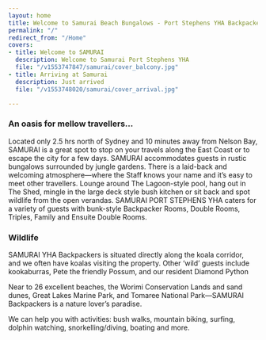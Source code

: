 ```yaml
---
layout: home
title: Welcome to Samurai Beach Bungalows - Port Stephens YHA Backpackers
permalink: "/"
redirect_from: "/Home"
covers:
- title: Welcome to SAMURAI
  description: Welcome to Samurai Port Stephens YHA
  file: "/v1553747847/samurai/cover_balcony.jpg"
- title: Arriving at Samurai
  description: Just arrived
  file: "/v1553748020/samurai/cover_arrival.jpg"

---
```

### An oasis for mellow travellers...

Located only 2.5 hrs north of Sydney and 10 minutes away from Nelson Bay, SAMURAI  is a great spot to stop on your travels along the East Coast or to escape the city for a few days. SAMURAI accommodates guests in rustic bungalows surrounded by jungle gardens. There is a laid-back and welcoming atmosphere—where the Staff knows your name and it’s easy to meet other travellers. Lounge around The Lagoon-style pool, hang out in The Shed,  mingle in the large deck style bush kitchen  or sit back and spot wildlife from the open verandas. SAMURAI PORT STEPHENS YHA caters for a variety of guests with bunk-style Backpacker Rooms, Double Rooms, Triples, Family and Ensuite Double Rooms.

### Wildlife

SAMURAI YHA Backpackers is situated directly along the koala corridor, and we often have koalas visiting the property. Other ‘wild’ guests include kookaburras, Pete the friendly Possum, and our resident Diamond Python

Near to 26 excellent beaches, the Worimi Conservation Lands and sand dunes, Great Lakes Marine Park, and Tomaree National Park—SAMURAI Backpackers is a nature lover’s paradise.

We can help you with activities: bush walks, mountain biking, surfing, dolphin watching, snorkelling/diving, boating and more.